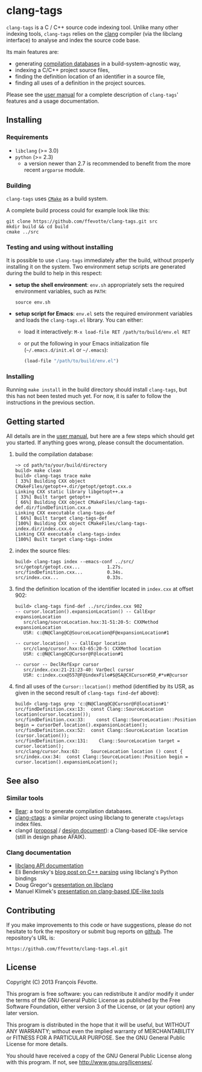 # clang-tags

`clang-tags` is a C / C++ source code indexing tool. Unlike many other indexing
tools, `clang-tags` relies on the [clang](http://clang.llvm.org) compiler (via
the libclang interface) to analyse and index the source code base.

Its main features are:
- generating
  [compilation databases](http://clang.llvm.org/docs/JSONCompilationDatabase.html)
  in a build-system-agnostic way,
- indexing a C/C++ project source files,
- finding the definition location of an identifier in a source file,
- finding all uses of a definition in the project sources.

Please see the [user manual](http://ffevotte.github.com/clang-tags) for a
complete description of `clang-tags`' features and a usage documentation.

## Installing

### Requirements

- `libclang` (>= 3.0)
- `python` (>= 2.3)
  - a version newer than 2.7 is recommended to benefit from the more recent `argparse` module.


### Building

`clang-tags` uses [`CMake`](http://www.cmake.org/) as a build system.

A complete build process could for example look like this:

```
git clone https://github.com/ffevotte/clang-tags.git src
mkdir build && cd build
cmake ../src
```

### Testing and using without installing

It is possible to use `clang-tags` immediately after the build, without properly installing it on
the system. Two environment setup scripts are generated during the build to help in this respect:

- **setup the shell environment**: `env.sh` appropriately sets the required environment variables,
  such as `PATH`:

  ```
  source env.sh
  ```

- **setup script for Emacs**: `env.el` sets the required environment variables and loads the
  `clang-tags.el` library. You can either:
  - load it interactively: `M-x load-file RET /path/to/build/env.el RET`
  - or put the following in your Emacs initialization file (`~/.emacs.d/init.el` or `~/.emacs`):
  
    ```lisp
    (load-file "/path/to/build/env.el")
    ```

### Installing

Running `make install` in the build directory should install `clang-tags`, but this has not been
tested much yet. For now, it is safer to follow the instructions in the previous section.



## Getting started

All details are in the [user manual](http://ffevotte.github.com/clang-tags), but
here are a few steps which should get you started. If anything goes wrong,
please consult the documentation.

1. build the compilation database:

   ```
   ~> cd path/to/your/build/directory
   build> make clean
   build> clang-tags trace make
   [ 33%] Building CXX object CMakeFiles/getopt++.dir/getopt/getopt.cxx.o
   Linking CXX static library libgetopt++.a
   [ 33%] Built target getopt++
   [ 66%] Building CXX object CMakeFiles/clang-tags-def.dir/findDefinition.cxx.o
   Linking CXX executable clang-tags-def
   [ 66%] Built target clang-tags-def
   [100%] Building CXX object CMakeFiles/clang-tags-index.dir/index.cxx.o
   Linking CXX executable clang-tags-index
   [100%] Built target clang-tags-index
   ```

2. index the source files:

   ```
   build> clang-tags index --emacs-conf ../src/
   src/getopt/getopt.cxx...          1.27s.
   src/findDefinition.cxx...         0.34s.
   src/index.cxx...                  0.33s.
   ```

3. find the definition location of the identifier located in `index.cxx` at
   offset 902:

   ```
   build> clang-tags find-def ../src/index.cxx 902
   -- cursor.location().expansionLocation() -- CallExpr expansionLocation
      src/clang/sourceLocation.hxx:31-51:20-5: CXXMethod expansionLocation
      USR: c:@N@Clang@C@SourceLocation@F@expansionLocation#1

   -- cursor.location() -- CallExpr location
      src/clang/cursor.hxx:63-65:20-5: CXXMethod location
      USR: c:@N@Clang@C@Cursor@F@location#1

   -- cursor -- DeclRefExpr cursor
      src/index.cxx:21-21:23-40: VarDecl cursor
      USR: c:index.cxx@557@F@indexFile#$@SA@CXCursor#S0_#*v#@cursor
   ```

4. find all uses of the `Cursor::location()` method (identified by its USR, as
   given in the second result of `clang-tags find-def` above):

   ```
   build> clang-tags grep 'c:@N@Clang@C@Cursor@F@location#1'
   src/findDefinition.cxx:13:  const Clang::SourceLocation location(cursor.location());
   src/findDefinition.cxx:33:    const Clang::SourceLocation::Position begin = cursorDef.location().expansionLocation();
   src/findDefinition.cxx:52:  const Clang::SourceLocation location (cursor.location());
   src/findDefinition.cxx:131:    Clang::SourceLocation target = cursor.location();
   src/clang/cursor.hxx:63:    SourceLocation location () const {
   src/index.cxx:34:  const Clang::SourceLocation::Position begin = cursor.location().expansionLocation();
   ```


## See also

### Similar tools

- [Bear](https://github.com/rizsotto/Bear): a tool to generate compilation databases.
- [clang-ctags](https://github.com/drothlis/clang-ctags): a similar project
  using libclang to generate `ctags`/`etags` index files.
- clangd ([proposal][clangd_proposal] / [design document][clangd_design]):
  a Clang-based IDE-like service (still in design phase AFAIK).

[clangd_proposal]: http://lists.cs.uiuc.edu/pipermail/cfe-dev/2012-June/022028.html
[clangd_design]:   https://github.com/chandlerc/llvm-designs/blob/master/ClangService.rst

### Clang documentation

- [libclang API documentation][libclang]
- Eli Bendersky's [blog post on C++ parsing][bendersky] using libclang's Python bindings
- Doug Gregor's [presentation on libclang][gregor]
- Manuel Klimek's [presentation on clang-based IDE-like tools][klimek]

[libclang]:  http://clang.llvm.org/doxygen/group__CINDEX.html
[bendersky]: http://eli.thegreenplace.net/2011/07/03/parsing-c-in-python-with-clang/
[gregor]:    http://llvm.org/devmtg/2010-11/Gregor-libclang.pdf
[klimek]:    http://llvm.org/devmtg/2012-04-12/Slides/Manuel_Klimek.pdf


## Contributing

If you make improvements to this code or have suggestions, please do not
hesitate to fork the repository or submit bug reports on
[github](https://github.com/ffevotte/clang-tags). The repository's URL is:

    https://github.com/ffevotte/clang-tags.el.git


## License

Copyright (C) 2013 François Févotte.

This program is free software: you can redistribute it and/or modify it under
the terms of the GNU General Public License as published by the Free Software
Foundation, either version 3 of the License, or (at your option) any later
version.

This program is distributed in the hope that it will be useful, but WITHOUT ANY
WARRANTY; without even the implied warranty of MERCHANTABILITY or FITNESS FOR A
PARTICULAR PURPOSE. See the GNU General Public License for more details.

You should have received a copy of the GNU General Public License along with
this program. If not, see <http://www.gnu.org/licenses/>.
